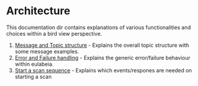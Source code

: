 # Architecture

This documentation dir contains explanations of various functionalities and choices within a bird view perspective.

1. [Message and Topic structure](./messaging.md) - Explains the overall topic structure with some message examples.
1. [Error and Failure handling](./error-handling.md) - Explains the generic error/failure behaviour within eulabeia.
1. [Start a scan sequence](./start_scan_sequence.md) - Explains which events/respones are needed on starting a scan
